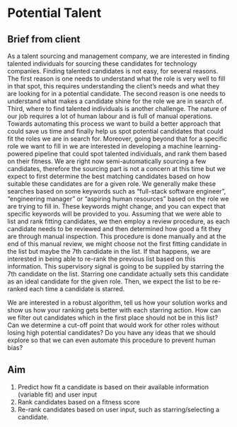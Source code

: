 # Potential Talent 

## Brief from client
As a talent sourcing and management company, we are interested in finding talented individuals for sourcing these candidates for technology companies. Finding talented candidates is not easy, for several reasons. The first reason is one needs to understand what the role is very well to fill in that spot, this requires understanding the client’s needs and what they are looking for in a potential candidate. The second reason is one needs to understand what makes a candidate shine for the role we are in search of. Third, where to find talented individuals is another challenge. The nature of our job requires a lot of human labour and is full of manual operations. Towards automating this process we want to build a better approach that could save us time and finally help us spot potential candidates that could fit the roles we are in search for. 
Moreover, going beyond that for a specific role we want to fill in we are interested in developing a machine learning-powered pipeline that could spot talented individuals, and rank them based on their fitness. We are right now semi-automatically sourcing a few candidates, therefore the sourcing part is not a concern at this time but we expect to first determine the best matching candidates based on how suitable these candidates are for a given role. We generally make these searches based on some keywords such as “full-stack software engineer”, “engineering manager” or “aspiring human resources” based on the role we are trying to fill in. These keywords might change, and you can expect that specific keywords will be provided to you.
Assuming that we were able to list and rank fitting candidates, we then employ a review procedure, as each candidate needs to be reviewed and then determined how good a fit they are through manual inspection. This procedure is done manually and at the end of this manual review, we might choose not the first fitting candidate in the list but maybe the 7th candidate in the list. If that happens, we are interested in being able to re-rank the previous list based on this information. This supervisory signal is going to be supplied by starring the 7th candidate on the list. Starring one candidate actually sets this candidate as an ideal candidate for the given role. Then, we expect the list to be re-ranked each time a candidate is starred.

We are interested in a robust algorithm, tell us how your solution works and show us how your ranking gets better with each starring action. How can we filter out candidates which in the first place should not be in this list? Can we determine a cut-off point that would work for other roles without losing high potential candidates? Do you have any ideas that we should explore so that we can even automate this procedure to prevent human bias?

## Aim
1. Predict how fit a candidate is based on their available information (variable fit) and user input
2. Rank candidates based on a fitness score
3. Re-rank candidates based on user input, such as starring/selecting a candidate.


